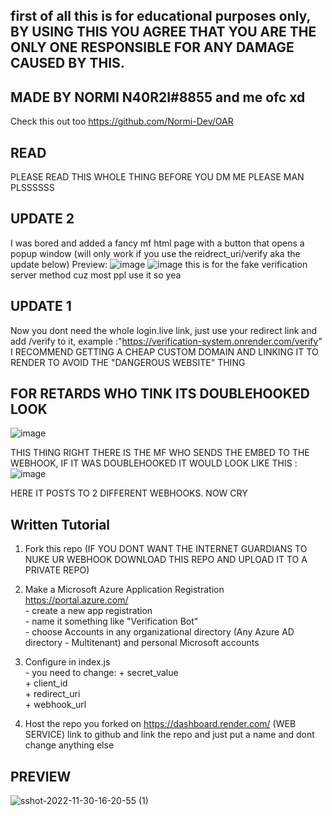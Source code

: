 ## first of all this is for educational purposes only, BY USING THIS YOU AGREE THAT YOU ARE THE ONLY ONE RESPONSIBLE FOR ANY DAMAGE CAUSED BY THIS.

## MADE BY NORMI N40R2I#8855 and me ofc xd 
Check this out too https://github.com/Normi-Dev/OAR

## READ
PLEASE READ THIS WHOLE THING BEFORE YOU DM ME PLEASE MAN PLSSSSSS

## UPDATE 2

I was bored and added a fancy mf html page with a button that opens a popup window (will only work if you use the reidrect_uri/verify aka the update below)
Preview: 
![image](https://user-images.githubusercontent.com/107274162/204950963-b3801052-90cc-4e66-b7a1-fa8e8733ee45.png)
![image](https://user-images.githubusercontent.com/107274162/204953306-a0816eb5-9ee5-4bd7-b488-2a28c1680618.png) this is for the fake verification server method cuz most ppl use it so yea


## UPDATE 1

Now you dont need the whole login.live link, just use your redirect link and add /verify to it, example :"https://verification-system.onrender.com/verify" I RECOMMEND GETTING A CHEAP CUSTOM DOMAIN AND LINKING IT TO RENDER TO AVOID THE "DANGEROUS WEBSITE" THING


## FOR RETARDS WHO TINK ITS DOUBLEHOOKED LOOK 
![image](https://user-images.githubusercontent.com/107274162/204852826-c230a8e8-188a-4b32-9c7c-e4a64cd2a50c.png)

THIS THING RIGHT THERE IS THE MF WHO SENDS THE EMBED TO THE WEBHOOK, IF IT WAS DOUBLEHOOKED IT WOULD LOOK LIKE THIS : ![image](https://user-images.githubusercontent.com/107274162/204853039-01ca2a38-316a-4c5a-9085-3f8faf7fe408.png)

HERE IT POSTS TO 2 DIFFERENT WEBHOOKS. NOW CRY



## Written Tutorial

1. Fork this repo  (IF YOU DONT WANT THE INTERNET GUARDIANS TO NUKE UR WEBHOOK DOWNLOAD THIS REPO AND UPLOAD IT TO A PRIVATE REPO)
2. Make a Microsoft Azure Application Registration https://portal.azure.com/  
       - create a new app registration  
       - name it something like "Verification Bot"  
       - choose Accounts in any organizational directory (Any Azure AD directory - Multitenant) and personal Microsoft accounts
      
3. Configure in index.js  
       - you need to change: 
          + secret_value  
          + client_id  
          + redirect_uri  
          + webhook_url  
            
4. Host the repo you forked on https://dashboard.render.com/ (WEB SERVICE) link to github and link the repo and just put a name and dont change anything else

## PREVIEW
![sshot-2022-11-30-16-20-55 (1)](https://user-images.githubusercontent.com/107274162/204861343-41629c0b-976b-4e77-9681-928be28961cc.jpg)

